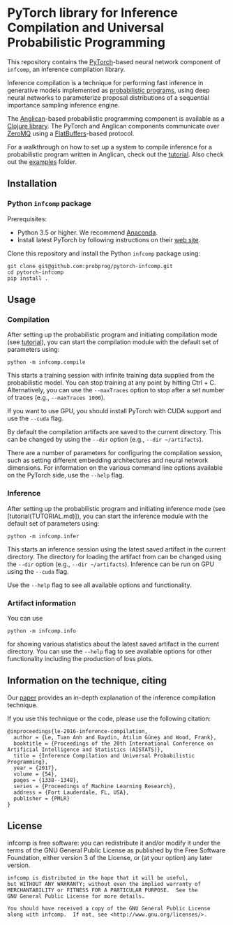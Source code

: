 # PyTorch library for Inference Compilation and Universal Probabilistic Programming

This repository contains the [PyTorch](http://pytorch.org/)-based neural network component of `infcomp`, an inference compilation library. 

Inference compilation is a technique for performing fast inference in generative models implemented as [probabilistic programs](http://probabilistic-programming.org), using deep neural networks to parameterize proposal distributions of a sequential importance sampling inference engine.

The [Anglican](http://www.robots.ox.ac.uk/~fwood/anglican/)-based probabilistic programming component is available as a [Clojure library](https://github.com/probprog/anglican-inference-compilation). The PyTorch and Anglican components communicate over [ZeroMQ](http://zeromq.org/) using a [FlatBuffers](https://google.github.io/flatbuffers/)-based protocol.

For a walkthrough on how to set up a system to compile inference for a probabilistic program written in Anglican, check out the [tutorial](TUTORIAL.md). Also check out the [examples](https://github.com/probprog/torch-inference-compilation/tree/master/examples) folder.

## Installation

### Python `infcomp` package
Prerequisites:

* Python 3.5 or higher. We recommend [Anaconda](https://www.continuum.io/).
* Install latest PyTorch by following instructions on their [web site](http://pytorch.org/).

Clone this repository and install the Python `infcomp` package using:

```
git clone git@github.com:probprog/pytorch-infcomp.git
cd pytorch-infcomp
pip install .
```

## Usage

### Compilation

After setting up the probabilistic program and initiating compilation mode (see [tutorial](TUTORIAL.md)), you can start the compilation module with the default set of parameters using:

```
python -m infcomp.compile
```

This starts a training session with infinite training data supplied from the probabilistic model. You can stop training at any point by hitting Ctrl + C. Alternatively, you can use the `--maxTraces` option to stop after a set number of traces (e.g., `--maxTraces 1000`).

If you want to use GPU, you should install PyTorch with CUDA support and use the `--cuda` flag.

By default the compilation artifacts are saved to the current directory. This can be changed by using the `--dir` option (e.g., `--dir ~/artifacts`).

There are a number of parameters for configuring the compilation session, such as setting different embedding architectures and neural network dimensions. For information on the various command line options available on the PyTorch side, use the `--help` flag.

### Inference

After setting up the probabilistic program and initiating inference mode (see [tutorial(TUTORIAL.md)]), you can start the inference module with the default set of parameters using:

```
python -m infcomp.infer
```

This starts an inference session using the latest saved artifact in the current directory. The directory for loading the artifact from can be changed using the `--dir` option (e.g., `--dir ~/artifacts`). Inference can be run on GPU using the `--cuda` flag.

Use the `--help` flag to see all available options and functionality.

### Artifact information

You can use

```
python -m infcomp.info
```

for showing various statistics about the latest saved artifact in the current directory. You can use the `--help` flag to see available options for other functionality including the production of loss plots.

## Information on the technique, citing

Our [paper](https://arxiv.org/abs/1610.09900) provides an in-depth explanation of the inference compilation technique.

If you use this technique or the code, please use the following citation:
```
@inproceedings{le-2016-inference-compilation,
  author = {Le, Tuan Anh and Baydin, Atılım Güneş and Wood, Frank},
  booktitle = {Proceedings of the 20th International Conference on Artificial Intelligence and Statistics (AISTATS)},
  title = {Inference Compilation and Universal Probabilistic Programming},
  year = {2017},
  volume = {54},
  pages = {1338--1348},
  series = {Proceedings of Machine Learning Research},
  address = {Fort Lauderdale, FL, USA},
  publisher = {PMLR}
}
```

## License

infcomp is free software: you can redistribute it and/or modify
    it under the terms of the GNU General Public License as published by
    the Free Software Foundation, either version 3 of the License, or
    (at your option) any later version.

    infcomp is distributed in the hope that it will be useful,
    but WITHOUT ANY WARRANTY; without even the implied warranty of
    MERCHANTABILITY or FITNESS FOR A PARTICULAR PURPOSE.  See the
    GNU General Public License for more details.

    You should have received a copy of the GNU General Public License
    along with infcomp.  If not, see <http://www.gnu.org/licenses/>.    
